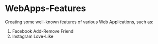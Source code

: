 # WebApps-Features

Creating some well-known features of various Web Applications, such as:
1. Facebook Add-Remove Friend
2. Instagram Love-Like
